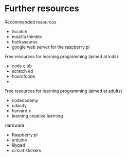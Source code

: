 Further resources
======

Recommended resources

* Scratch
* mozilla thimble
* hackasaurus
* google web server for the raspberry pi

Free resources for learning programming (aimed at kids)

* code club
* scratch ed
* hourofcode
* 

Free resources for learning programming (aimed at adults)

* codecademy
* udacity
* harvard x
* learning creative learning

Hardware

* Raspberry pi
* arduino
* lilypad
* circuit stickers
